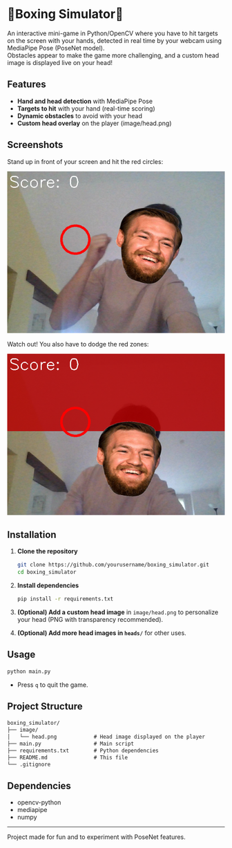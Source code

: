 # 🥊Boxing Simulator🥊

An interactive mini-game in Python/OpenCV where you have to hit targets on the screen with your hands, detected in real time by your webcam using MediaPipe Pose (PoseNet model).  
Obstacles appear to make the game more challenging, and a custom head image is displayed live on your head!

## Features

- **Hand and head detection** with MediaPipe Pose
- **Targets to hit** with your hand (real-time scoring)
- **Dynamic obstacles** to avoid with your head
- **Custom head overlay** on the player (image/head.png)

## Screenshots

Stand up in front of your screen and hit the red circles:

![Game preview 1](image/illustration1.png)

Watch out! You also have to dodge the red zones:

![Game preview 2](image/illustration2.png)

## Installation

1. **Clone the repository**  
   ```bash
   git clone https://github.com/yourusername/boxing_simulator.git
   cd boxing_simulator
   ```

2. **Install dependencies**  
   ```bash
   pip install -r requirements.txt
   ```

3. **(Optional) Add a custom head image** in `image/head.png` to personalize your head (PNG with transparency recommended).

4. **(Optional) Add more head images in `heads/`** for other uses.

## Usage

```bash
python main.py
```

- Press `q` to quit the game.

## Project Structure

```
boxing_simulator/
├── image/
│   └── head.png            # Head image displayed on the player
├── main.py                 # Main script
├── requirements.txt        # Python dependencies
├── README.md               # This file
└── .gitignore
```

## Dependencies

- opencv-python
- mediapipe
- numpy

---

Project made for fun and to experiment with PoseNet features.
